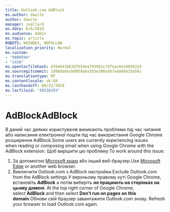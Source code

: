 ```yaml
---
title: Outlook.com AdBlock
ms.author: daeite
author: daeite
manager: joallard
ms.date: 6/6/2019
ms.audience: Admin
ms.topic: article
ROBOTS: NOINDEX, NOFOLLOW
localization_priority: Normal
ms.custom:
- "9000594"
- "2438"
ms.openlocfilehash: 4f0eb41b63d7654ea793952c7d7eac6e16856310
ms.sourcegitcommit: 1d98db8acb9959aba3b5e308a567ade6b62da56c
ms.translationtype: MT
ms.contentlocale: uk-UA
ms.lasthandoff: 08/22/2019
ms.locfileid: "36538293"
---
```

# <a name="adblock"></a><span data-ttu-id="482e9-102">AdBlock</span><span class="sxs-lookup"><span data-stu-id="482e9-102">AdBlock</span></span>

<span data-ttu-id="482e9-103">В даний час деяких користувачів виникають проблеми під час читання або написання електронної пошти під час використання Google Chrome розширення AdBlock.</span><span class="sxs-lookup"><span data-stu-id="482e9-103">Some users are currently experiencing issues when reading or composing email when using Google Chrome with the AdBlock extension.</span></span> <span data-ttu-id="482e9-104">Щоб вирішити цю проблему:</span><span class="sxs-lookup"><span data-stu-id="482e9-104">To work around this issue:</span></span>

1. <span data-ttu-id="482e9-105">За допомогою [Microsoft краю](https://www.microsoft.com/windows/microsoft-edge) або інший веб-браузер.</span><span class="sxs-lookup"><span data-stu-id="482e9-105">Use [Microsoft Edge](https://www.microsoft.com/windows/microsoft-edge) or another web browser.</span></span>
1. <span data-ttu-id="482e9-106">Виключити Outlook.com з AdBlock настройки.</span><span class="sxs-lookup"><span data-stu-id="482e9-106">Exclude Outlook.com from the AdBlock settings.</span></span><span data-ttu-id="482e9-107">У верхньому правому куті Google Chrome, встановіть **AdBlock** а потім виберіть **не працюють на сторінках на цьому домені**.</span><span class="sxs-lookup"><span data-stu-id="482e9-107"> At the top right corner of Google Chrome, select **AdBlock** and then select **Don’t run on pages on this domain**.</span></span><span data-ttu-id="482e9-108">Обнови свій браузер завантажити Outlook.com знову.</span><span class="sxs-lookup"><span data-stu-id="482e9-108"> Refresh your browser to load Outlook.com again.</span></span>